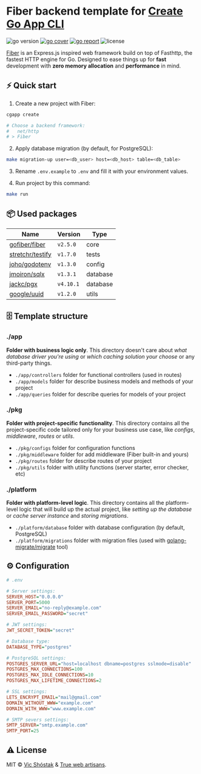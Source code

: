 # Fiber backend template for [Create Go App CLI](https://github.com/create-go-app/cli)

<img src="https://img.shields.io/badge/Go-1.16+-00ADD8?style=for-the-badge&logo=go" alt="go version" />&nbsp;<a href="https://gocover.io/github.com/create-go-app/fiber-go-template/pkg/apiserver" target="_blank"><img src="https://img.shields.io/badge/Go_Cover-87%25-success?style=for-the-badge&logo=none" alt="go cover" /></a>&nbsp;<a href="https://goreportcard.com/report/github.com/create-go-app/fiber-go-template" target="_blank"><img src="https://img.shields.io/badge/Go_report-A+-success?style=for-the-badge&logo=none" alt="go report" /></a>&nbsp;<img src="https://img.shields.io/badge/license-mit-red?style=for-the-badge&logo=none" alt="license" />

[Fiber](https://gofiber.io/) is an Express.js inspired web framework build on top of Fasthttp, the fastest HTTP engine for Go. Designed to ease things up for **fast** development with **zero memory allocation** and **performance** in mind.

## ⚡️ Quick start

1. Create a new project with Fiber:

```bash
cgapp create

# Choose a backend framework:
#   net/http
# > Fiber
```

2. Apply database migration (by default, for PostgreSQL):

```bash
make migration-up user=<db_user> host=<db_host> table=<db_table>
```

3. Rename `.env.example` to `.env` and fill it with your environment values.

4. Run project by this command:

```bash
make run
```

## 📦 Used packages

| Name                                                    | Version   | Type     |
| ------------------------------------------------------- | --------- | -------- |
| [gofiber/fiber](https://github.com/gofiber/fiber)       | `v2.5.0`  | core     |
| [stretchr/testify](https://github.com/stretchr/testify) | `v1.7.0`  | tests    |
| [joho/godotenv](https://github.com/joho/godotenv)       | `v1.3.0`  | config   |
| [jmoiron/sqlx](https://github.com/jmoiron/sqlx)         | `v1.3.1`  | database |
| [jackc/pgx](https://github.com/jackc/pgx)               | `v4.10.1` | database |
| [google/uuid](https://github.com/google/uuid)           | `v1.2.0`  | utils    |

## 🗄 Template structure

### ./app

**Folder with business logic only**. This directory doesn't care about _what database driver you're using_ or _which caching solution your choose_ or any third-party things.

- `./app/controllers` folder for functional controllers (used in routes)
- `./app/models` folder for describe business models and methods of your project
- `./app/queries` folder for describe queries for models of your project

### ./pkg

**Folder with project-specific functionality**. This directory contains all the project-specific code tailored only for your business use case, like _configs_, _middleware_, _routes_ or _utils_.

- `./pkg/configs` folder for configuration functions
- `./pkg/middleware` folder for add middleware (Fiber built-in and yours)
- `./pkg/routes` folder for describe routes of your project
- `./pkg/utils` folder with utility functions (server starter, error checker, etc)

### ./platform

**Folder with platform-level logic**. This directory contains all the platform-level logic that will build up the actual project, like _setting up the database_ or _cache server instance_ and _storing migrations_.

- `./platform/database` folder with database configuration (by default, PostgreSQL)
- `./platform/migrations` folder with migration files (used with [golang-migrate/migrate](https://github.com/golang-migrate/migrate) tool)

## ⚙️ Configuration

```ini
# .env

# Server settings:
SERVER_HOST="0.0.0.0"
SERVER_PORT=5000
SERVER_EMAIL="no-reply@example.com"
SERVER_EMAIL_PASSWORD="secret"

# JWT settings:
JWT_SECRET_TOKEN="secret"

# Database type:
DATABASE_TYPE="postgres"

# PostgreSQL settings:
POSTGRES_SERVER_URL="host=localhost dbname=postgres sslmode=disable"
POSTGRES_MAX_CONNECTIONS=100
POSTGRES_MAX_IDLE_CONNECTIONS=10
POSTGRES_MAX_LIFETIME_CONNECTIONS=2

# SSL settings:
LETS_ENCRYPT_EMAIL="mail@gmail.com"
DOMAIN_WITHOUT_WWW="example.com"
DOMAIN_WITH_WWW="www.example.com"

# SMTP severs settings:
SMTP_SERVER="smtp.example.com"
SMTP_PORT=25
```

## ⚠️ License

MIT &copy; [Vic Shóstak](https://github.com/koddr) & [True web artisans](https://1wa.co/).
